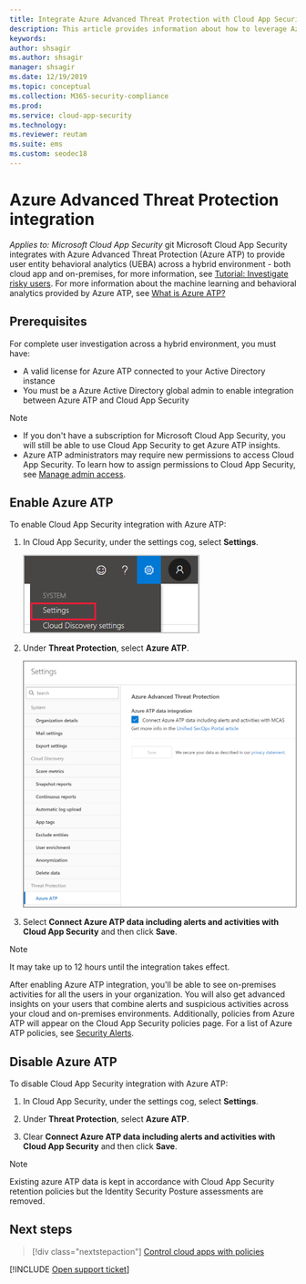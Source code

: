 ```yaml
---
title: Integrate Azure Advanced Threat Protection with Cloud App Security
description: This article provides information about how to leverage Azure Advanced Threat Protection insights in Cloud App Security for hybrid risk detection.
keywords:
author: shsagir
ms.author: shsagir
manager: shsagir
ms.date: 12/19/2019
ms.topic: conceptual
ms.collection: M365-security-compliance
ms.prod:
ms.service: cloud-app-security
ms.technology:
ms.reviewer: reutam
ms.suite: ems
ms.custom: seodec18
---
```


# Azure Advanced Threat Protection integration

*Applies to: Microsoft Cloud App Security*
git
Microsoft Cloud App Security integrates with Azure Advanced Threat Protection (Azure ATP) to provide user entity behavioral analytics (UEBA) across a hybrid environment - both cloud app and on-premises, for more information, see [Tutorial: Investigate risky users](tutorial-ueba.md). For more information about the machine learning and behavioral analytics provided by Azure ATP, see [What is Azure ATP?](https://docs.microsoft.com/azure-advanced-threat-protection/what-is-atp)

## Prerequisites

For complete user investigation across a hybrid environment, you must have:

- A valid license for Azure ATP connected to your Active Directory instance
- You must be a Azure Active Directory global admin to enable integration between Azure ATP and Cloud App Security

> [!NOTE]
>
> - If you don't have a subscription for Microsoft Cloud App Security, you will still be able to use Cloud App Security to get Azure ATP insights.
> - Azure ATP administrators may require new permissions to access Cloud App Security. To learn how to assign permissions to Cloud App Security, see [Manage admin access](manage-admins.md).

## Enable Azure ATP

To enable Cloud App Security integration with Azure ATP:

1. In Cloud App Security, under the settings cog, select **Settings**.

    ![Settings menu](media/azip-system-settings.png)

1. Under **Threat Protection**, select **Azure ATP**.

    ![enable azure advanced threat protection](media/aatp-integration.png)

1. Select **Connect Azure ATP data including alerts and activities with Cloud App Security** and then click **Save**.

> [!NOTE]
> It may take up to 12 hours until the integration takes effect.

After enabling Azure ATP integration, you'll be able to see on-premises activities for all the users in your organization. You will also get advanced insights on your users that combine alerts and suspicious activities across your cloud and on-premises environments. Additionally, policies from Azure ATP will appear on the Cloud App Security policies page. For a list of Azure ATP policies, see [Security Alerts](https://docs.microsoft.com/azure-advanced-threat-protection/suspicious-activity-guide).

## Disable Azure ATP

To disable Cloud App Security integration with Azure ATP:

1. In Cloud App Security, under the settings cog, select **Settings**.

1. Under **Threat Protection**, select **Azure ATP**.

1. Clear **Connect Azure ATP data including alerts and activities with Cloud App Security** and then click **Save**.

> [!NOTE]
> Existing azure ATP data is kept in accordance with Cloud App Security retention policies but the Identity Security Posture assessments are removed.

## Next steps

> [!div class="nextstepaction"]
> [Control cloud apps with policies](control-cloud-apps-with-policies.md)

[!INCLUDE [Open support ticket](includes/support.md)]
